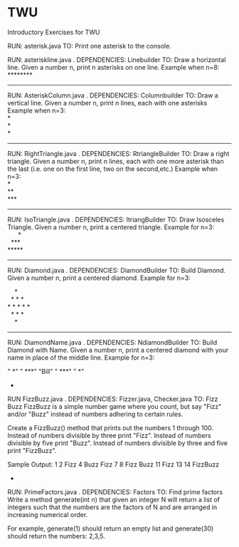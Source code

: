 # TWU
Introductory Exercises for TWU

RUN: asterisk.java
TO: Print one asterisk to the console.


RUN: asteriskline.java . DEPENDENCIES: Linebuilder
TO: Draw a horizontal line. Given a number n, print n asterisks on one line.
Example when n=8:  
&ast;&ast;&ast;&ast;&ast;&ast;&ast;&ast;

*********************

RUN: AsteriskColumn.java .  DEPENDENCIES: Columnbuilder
TO: Draw a vertical line. Given a number n, print n lines, each with one asterisks
Example when n=3:  
&ast;  
&ast;  
&ast;  

******************

RUN: RightTriangle.java .  DEPENDENCIES: RtriangleBuilder
TO: Draw a right triangle. Given a number n, print n lines, each with one more asterisk than the last (i.e. one on the first line, two on the second,etc.) 
Example when n=3:  
&ast;  
&ast;&ast;  
&ast;&ast;&ast;  
 

*************

RUN: IsoTriangle.java .  DEPENDENCIES: ItriangBuilder
TO: Draw Isosceles Triangle. Given a number n, print a centered triangle. Example for n=3:  
&nbsp; &nbsp; &nbsp; &ast;  
&nbsp; &ast;&ast;&ast;  
&ast;&ast;&ast;&ast;&ast;   

*************************

RUN: Diamond.java .  DEPENDENCIES: DiamondBuilder
TO: Build Diamond. Given a number n, print a centered diamond. Example for n=3:  

&nbsp; &nbsp; &ast;  
&nbsp; &ast; &ast; &ast;  
&ast; &ast; &ast; &ast; &ast;  
&nbsp; &ast; &ast; &ast;  
&nbsp; &nbsp; &ast;  


********************

RUN: DiamondName.java .  DEPENDENCIES: NdiamondBuilder
TO: Build Diamond with Name. Given a number n, print a centered diamond with your name in place of the middle line. Example for n=3:

"  *"
" ***"
"Bill"
" ***"
"  *"

*

RUN FizzBuzz.java . DEPENDENCIES: Fizzer.java, Checker.java
TO: Fizz Buzz
FizzBuzz is a simple number game where you count, but say "Fizz" and/or "Buzz" instead of numbers adhering to certain rules.

Create a FizzBuzz() method that prints out the numbers 1 through 100.
Instead of numbers divisible by three print "Fizz".
Instead of numbers divisible by five print "Buzz".
Instead of numbers divisible by three and five print "FizzBuzz".

Sample Output:
1
2
Fizz
4
Buzz
Fizz
7
8
Fizz
Buzz
11
Fizz
13
14
FizzBuzz

*

RUN: PrimeFactors.java .  DEPENDENCIES: Factors
TO: Find prime factors
Write a method generate(int n) that given an integer N will return a list of integers such that the numbers are the factors of N and are arranged in increasing numerical order.

For example, generate(1) should return an empty list and generate(30) should return the numbers: 2,3,5.
